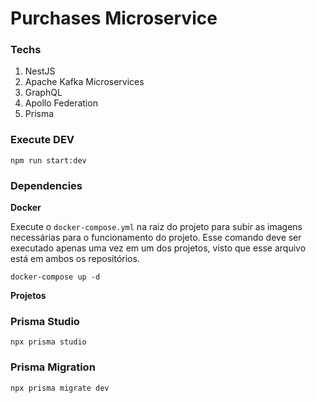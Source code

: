 # Purchases Microservice

### Techs

1. NestJS
2. Apache Kafka Microservices
3. GraphQL
4. Apollo Federation
4. Prisma

### Execute DEV

```
npm run start:dev
```

### Dependencies

**Docker**

Execute o `docker-compose.yml` na raiz do projeto para subir as imagens necessárias para o funcionamento do projeto. Esse comando deve ser executado apenas uma vez em um dos projetos, visto que esse arquivo está em ambos os repositórios.

```
docker-compose up -d
```

**Projetos**

### Prisma Studio

```
npx prisma studio
```

### Prisma Migration

```
npx prisma migrate dev
```